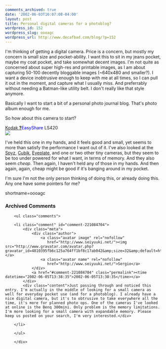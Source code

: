 ```yaml
---
comments_archived: true
date: '2002-06-03T16:07:08-04:00'
layout: post
title: Personal digital cameras for a photoblog?
wordpress_id: 152
wordpress_slug: oooagc
wordpress_url: http://www.decafbad.com/blog/?p=152
---
```

<p>I'm thinking of getting a digital camera.  Price is a concern, but mostly my concern is small size and pocket-ability.  I want this to sit in my jeans pocket, maybe my coat pocket, and take somewhat decent images.  I'm not quite as concerned about super high-res and printable images, as I am about capturing 50-100 decently bloggable images (~640x480 and smaller?).  I want a device inobtrusive enough to keep with me at all times, so I can pull it out in the moment, and capture what I usually miss.  And preferrably without needing a Batman-like utility belt.  I don't really like that style anymore.</p>
<p>Basically I want to start a bit of a personal photo journal blog.  That's photo album enough for me.</p>
<p>So how about this camera to start?</p>
<p><a href="http://www.kodak.com/global/en/digital/easyShare/ls420/ls420Spec.jhtml">Kodak <span style='background : #FFFFCE;'><a href="http://www.decafbad.com/twiki/bin/edit/Main/EasyShare?topicparent=Main.FilterData"><b>?</b></a><font color="#0000FF">EasyShare</font></span> LS420<br /><img border="0" src="http://www.kodak.com/global/images/mul/digital/easyShare/ls420/ls420Spec.jpg"></a></p>
<p>I've held this one in my hands, and it feels good and small, yet seems to more than satisfy the performance I want out of it.  I've also looked at the <a href="http://www.dynamism.com/spyz/index.shtml">Spyz</a>, <a href="http://www.dynamism.com/cubik/index.shtml">Cubik</a>, <a href="http://www.dynamism.com/eyeplate/index.shtml">Eyeplate</a>, and one or two other tiny cameras, but they seem to be too under powered for what I want, in terms of memory.  And they also seem <i>cheap</i>.  Then again, I haven't held any of those in my hands.  And then again, again, cheap might be good if it's banging around in my pocket.</p>
<p>I'm sure I'm not the only person thinking of doing this, or already doing this.  Any one have some pointers for me?</p>
<!--more-->
shortname=oooagc

<div id="comments" class="comments archived-comments">
            <h3>Archived Comments</h3>
            
        <ul class="comments">
            
        <li class="comment" id="comment-221084704">
            <div class="meta">
                <div class="author">
                    <a class="avatar image" rel="nofollow" 
                       href="http://www.seiyuuki.net/"><img src="http://www.gravatar.com/avatar.php?gravatar_id=4810395fb6c125a764ff1bf8c17ab042&amp;size=32&amp;default=http://mediacdn.disqus.com/1320279820/images/noavatar32.png"/></a>
                    <a class="avatar name" rel="nofollow" 
                       href="http://www.seiyuuki.net/">Sergio</a>
                </div>
                <a href="#comment-221084704" class="permalink"><time datetime="2002-06-05T13:38:35">2002-06-05T13:38:35</time></a>
            </div>
            <div class="content">Just passing through and noticed this entry. I'm actually in the middle of looking for a small camera as well for everyday pocket use (and for a photoblog). I already have a nice digital camera, but it's to obtrusive to take everywhere all the time, it's more for planned photo ops. One of the cameras I've looked at online is the Benq 300mini. Only problem is the memory limitations. I'm more looking for a small camera with expandable memory. Please keep us posted on your search, I'm very interested.</div>
            
        </li>
    
        </ul>
    
        </div>
    